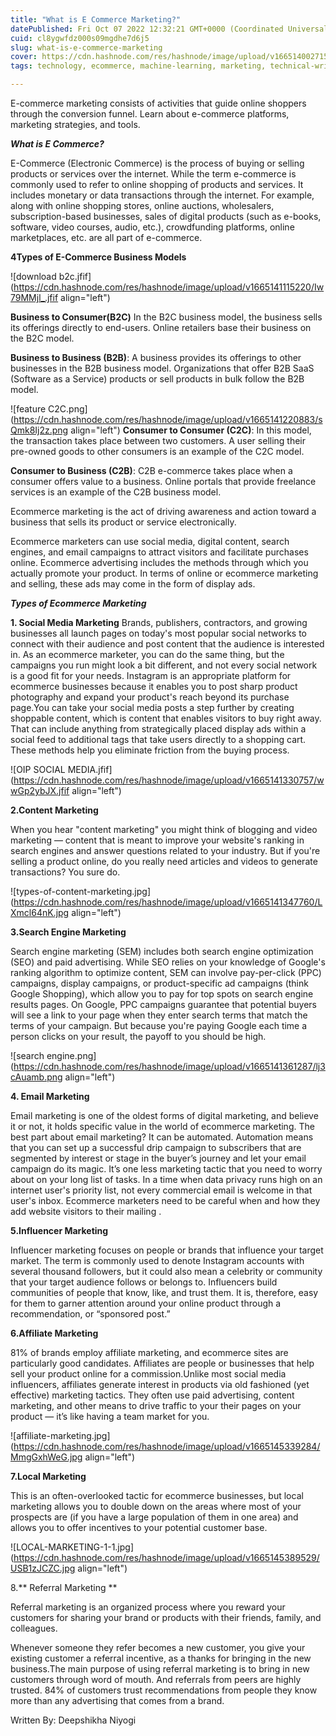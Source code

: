 ```yaml
---
title: "What is E Commerce Marketing?"
datePublished: Fri Oct 07 2022 12:32:21 GMT+0000 (Coordinated Universal Time)
cuid: cl8ygwfdz000s09mgdhe7d6j5
slug: what-is-e-commerce-marketing
cover: https://cdn.hashnode.com/res/hashnode/image/upload/v1665140027157/Je270hhOe.jpg
tags: technology, ecommerce, machine-learning, marketing, technical-writing-1

---
```


E-commerce marketing consists of activities that guide online shoppers through the conversion funnel. Learn about e-commerce platforms, marketing strategies, and tools.

***What is E Commerce?***

E-Commerce (Electronic Commerce) is the process of buying or selling products or services over the internet.
While the term e-commerce is commonly used to refer to online shopping of products and services. It includes monetary or data transactions through the internet. For example, along with online shopping stores, online auctions, wholesalers, subscription-based businesses, sales of digital products (such as e-books, software, video courses, audio, etc.), crowdfunding platforms, online marketplaces, etc. are all part of e-commerce.

****4Types of E-Commerce Business Models****

![download b2c.jfif](https://cdn.hashnode.com/res/hashnode/image/upload/v1665141115220/Iw79MMjl_.jfif align="left")

**Business to Consumer(B2C)** In the B2C business model, the business sells its offerings directly to end-users. Online retailers base their business on the B2C model.

**Business to Business (B2B)**: A business provides its offerings to other businesses in the B2B business model. Organizations that offer B2B SaaS (Software as a Service) products or sell products in bulk follow the B2B model.


![feature C2C.png](https://cdn.hashnode.com/res/hashnode/image/upload/v1665141220883/sQmk8Ij2z.png align="left")
**Consumer to Consumer (C2C)**: In this model, the transaction takes place between two customers. A user selling their pre-owned goods to other consumers is an example of the C2C model.


**Consumer to Business (C2B)**: C2B e-commerce takes place when a consumer offers value to a business. Online portals that provide freelance services is an example of the C2B business model.



Ecommerce marketing is the act of driving awareness and action toward a business that sells its product or service electronically.

Ecommerce marketers can use social media, digital content, search engines, and email campaigns to attract visitors and facilitate purchases online.
Ecommerce advertising includes the methods through which you actually promote your product. In terms of online or ecommerce marketing and selling, these ads may come in the form of display ads.

***Types of Ecommerce Marketing***

**1. Social Media Marketing**
Brands, publishers, contractors, and growing businesses all launch pages on today's most popular social networks to connect with their audience and post content that the audience is interested in.
As an ecommerce marketer, you can do the same thing, but the campaigns you run might look a bit different, and not every social network is a good fit for your needs.
Instagram is an appropriate platform for ecommerce businesses because it enables you to post sharp product photography and expand your product's reach beyond its purchase page.You can take your social media posts a step further by creating shoppable content, which is content that enables visitors to buy right away. That can include anything from strategically placed display ads within a social feed to additional tags that take users directly to a shopping cart. These methods help you eliminate friction from the buying process.

![OIP SOCIAL MEDIA.jfif](https://cdn.hashnode.com/res/hashnode/image/upload/v1665141330757/wwGp2ybJX.jfif align="left")

**2.Content Marketing**

When you hear "content marketing" you might think of blogging and video marketing — content that is meant to improve your website's ranking in search engines and answer questions related to your industry. But if you're selling a product online, do you really need articles and videos to generate transactions? You sure do.

![types-of-content-marketing.jpg](https://cdn.hashnode.com/res/hashnode/image/upload/v1665141347760/LXmcl64nK.jpg align="left")

**3.Search Engine Marketing**

Search engine marketing (SEM) includes both search engine optimization (SEO) and paid advertising. While SEO relies on your knowledge of Google's ranking algorithm to optimize content, SEM can involve pay-per-click (PPC) campaigns, display campaigns, or product-specific ad campaigns (think Google Shopping), which allow you to pay for top spots on search engine results pages.
On Google, PPC campaigns guarantee that potential buyers will see a link to your page when they enter search terms that match the terms of your campaign. But because you're paying Google each time a person clicks on your result, the payoff to you should be high.

![search engine.png](https://cdn.hashnode.com/res/hashnode/image/upload/v1665141361287/lj3cAuamb.png align="left")

**4. Email Marketing**

Email marketing is one of the oldest forms of digital marketing, and believe it or not, it holds specific value in the world of ecommerce marketing.
The best part about email marketing? It can be automated. Automation means that you can set up a successful drip campaign to subscribers that are segmented by interest or stage in the buyer’s journey and  let your email campaign do its magic. It’s one less marketing tactic that you need to worry about on your long list of tasks.
In a time when data privacy runs high on an internet user's priority list, not every commercial email is welcome in that user's inbox. Ecommerce marketers need to be careful when and how they add website visitors to their mailing .


**5.Influencer Marketing**

Influencer marketing focuses on people or brands that influence your target market. The term is commonly used to denote Instagram accounts with several thousand followers, but it could also mean a celebrity or community that your target audience follows or belongs to.
Influencers build communities of people that know, like, and trust them. It is, therefore, easy for them to garner attention around your online product through a recommendation, or “sponsored post.”

**6.Affiliate Marketing**

81% of brands employ affiliate marketing, and ecommerce sites are particularly good candidates. Affiliates are people or businesses that help sell your product online for a commission.Unlike most social media influencers, affiliates generate interest in products via old fashioned (yet effective) marketing tactics. They often use paid advertising, content marketing, and other means to drive traffic to your their pages on your product — it’s like having a team market for you.

![affiliate-marketing.jpg](https://cdn.hashnode.com/res/hashnode/image/upload/v1665145339284/MmgGxhWeG.jpg align="left")

**7.Local Marketing**

This is an often-overlooked tactic for ecommerce businesses, but local marketing allows you to double down on the areas where most of your prospects are (if you have a large population of them in one area) and allows you to offer incentives to your potential customer base.

![LOCAL-MARKETING-1-1.jpg](https://cdn.hashnode.com/res/hashnode/image/upload/v1665145389529/USB1zJCZC.jpg align="left")

8.** Referral Marketing **

Referral marketing is an organized process where you reward your customers for sharing your brand or products with their friends, family, and colleagues.

Whenever someone they refer becomes a new customer, you give your existing customer a referral incentive, as a thanks for bringing in the new business.The main purpose of using referral marketing is to bring in new customers through word of mouth.
And referrals from peers are highly trusted. 84% of customers trust recommendations from people they know more than any advertising that comes from a brand.

Written By: Deepshikha Niyogi 

